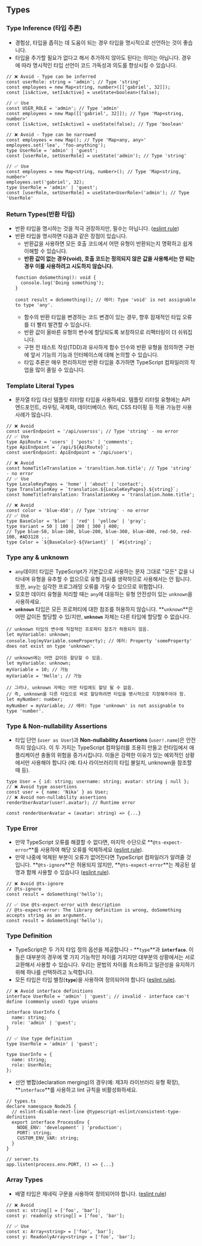 ## Types

### Type Inference (타입 추론)

- 경험상, 타입을 좁히는 데 도움이 되는 경우 타입을 명시적으로 선언하는 것이 좋습니다.
- 타입을 추가할 필요가 없다고 해서 추가하지 않아도 된다는 의미는 아닙니다. 경우에 따라 명시적인 타입 선언이 코드 가독성과 의도를 향상시킬 수 있습니다.

```tsx
// ❌ Avoid - Type can be inferred
const userRole: string = 'admin'; // Type 'string'
const employees = new Map<string, number>([['gabriel', 32]]);
const [isActive, setIsActive] = useState<boolean>(false);

// ✅ Use
const USER_ROLE = 'admin'; // Type 'admin'
const employees = new Map([['gabriel', 32]]); // Type 'Map<string, number>'
const [isActive, setIsActive] = useState(false); // Type 'boolean'

// ❌ Avoid - Type can be narrowed
const employees = new Map(); // Type 'Map<any, any>'
employees.set('lea', 'foo-anything');
type UserRole = 'admin' | 'guest';
const [userRole, setUserRole] = useState('admin'); // Type 'string'

// ✅ Use
const employees = new Map<string, number>(); // Type 'Map<string, number>'
employees.set('gabriel', 32);
type UserRole = 'admin' | 'guest';
const [userRole, setUserRole] = useState<UserRole>('admin'); // Type 'UserRole'
```

### Return Types(반환 타입)

- 반환 타입을 명시하는 것을 적극 권장하지만, 필수는 아닙니다. ([eslint rule](https://typescript-eslint.io/rules/explicit-function-return-type/))
- 반환 타입을 명시하면 다음과 같은 장점이 있습니다.
  - 반환값을 사용하면 모든 호출 코드에서 어떤 유형이 반환되는지 명확하고 쉽게 이해할 수 있습니다.
  - **반환 값이 없는 경우(void), 호출 코드는 정의되지 않은 값을 사용해서는 안 되는 경우 이를 사용하려고 시도하지 않습니다.**
  ```tsx
  function doSomething(): void {
    console.log('Doing something');
  }

  const result = doSomething(); // 에러: Type 'void' is not assignable to type 'any'.
  ```
  - 함수의 반환 타입을 변경하는 코드 변경이 있는 경우, 향후 잠재적인 타입 오류를 더 빨리 발견할 수 있습니다.
  - 반환 값이 올바른 유형의 변수에 할당되도록 보장하므로 리팩터링이 더 쉬워집니다.
  - 구현 전 테스트 작성(TDD)과 유사하게 함수 인수와 반환 유형을 정의하면 구현에 앞서 기능의 기능과 인터페이스에 대해 논의할 수 있습니다.
  - 타입 추론은 매우 편리하지만 반환 타입을 추가하면 TypeScript 컴파일러의 작업을 많이 줄일 수 있습니다.

### Template Literal Types

- 문자열 타입 대신 템플릿 리터럴 타입을 사용하세요. 템플릿 리터럴 유형에는 API 엔드포인트, 라우팅, 국제화, 데이터베이스 쿼리, CSS 타이핑 등 적용 가능한 사용 사례가 많습니다.

```tsx
// ❌ Avoid
const userEndpoint = '/api/usersss'; // Type 'string' - no error
// ✅ Use
type ApiRoute = 'users' | 'posts' | 'comments';
type ApiEndpoint = `/api/${ApiRoute}`;
const userEndpoint: ApiEndpoint = '/api/users';

// ❌ Avoid
const homeTitleTranslation = 'transltion.hom.title'; // Type 'string' - no error
// ✅ Use
type LocaleKeyPages = 'home' | 'about' | 'contact';
type TranslationKey = `translation.${LocaleKeyPages}.${string}`;
const homeTitleTranslation: TranslationKey = 'translation.home.title';

// ❌ Avoid
const color = 'blue-450'; // Type 'string' - no error
// ✅ Use
type BaseColor = 'blue' | 'red' | 'yellow' | 'gray';
type Variant = 50 | 100 | 200 | 300 | 400;
// Type blue-50, blue-100, blue-200, blue-300, blue-400, red-50, red-100, #AD3128 ...
type Color = `${BaseColor}-${Variant}` | `#${string}`;
```

### Type any & unknown

- `any`데이터 타입은 TypeScript가 기본값으로 사용하는 문자 그대로 "모든" 값을 나타내며 유형을 유추할 수 없으므로 유형 검사를 생략하므로 사용해서는 안 됩니다. 또한, `any`는 심각한 프로그래밍 오류를 가릴 수 있으므로 위험합니다.
- 모호한 데이터 유형을 처리할 때는 `any`에 대응하는 유형 안전성이 있는 `unknown`을 사용하세요.
- **`unknown`** 타입은 모든 프로퍼티에 대한 참조를 허용하지 않습니다. **`unknown`**은 어떤 값이든 할당할 수 있/지만, **`unknown`** 자체는 다른 타입에 할당할 수 없습니다.

```tsx
// unknown 타입의 변수에 직접적인 프로퍼티 참조가 허용되지 않음.
let myVariable: unknown;
console.log(myVariable.someProperty); // 에러: Property 'someProperty' does not exist on type 'unknown'.
```

```tsx
// unknown에는 어떤 값이든 할당할 수 있음.
let myVariable: unknown;
myVariable = 10; // 가능
myVariable = 'Hello'; // 가능
```

```tsx
// 그러나, unknown 자체는 어떤 타입에도 할당 될 수 없음.
// 즉, unknown을 다른 타입으로 바로 할당하려면 타입을 명시적으로 지정해주어야 함.
let myNumber: number;
myNumber = myVariable; // 에러: Type 'unknown' is not assignable to type 'number'.
```

### Type & Non-nullability Assertions

- 타입 단언 (`user as User`)과 **Non-nullability Assertions** (`user!.name`)은 안전하지 않습니다. 이 두 가지는 TypeScript 컴파일러를 조용히 만들고 런타임에서 애플리케이션 충돌의 위험을 증가시킵니다. 이들은 강력한 이유가 있는 예외적인 상황에서만 사용해야 합니다 (예: 타사 라이브러리의 타입 불일치, unknown을 참조할 때 등).

```tsx
type User = { id: string; username: string; avatar: string | null };
// ❌ Avoid type assertions
const user = { name: 'Nika' } as User;
// ❌ Avoid non-nullability assertions
renderUserAvatar(user!.avatar); // Runtime error

const renderUserAvatar = (avatar: string) => {...}
```

### Type Error

- 만약 TypeScript 오류를 해결할 수 없다면, 마지막 수단으로 **`@ts-expect-error`**를 사용하여 해당 오류를 억제하세요 ([eslint rule](https://typescript-eslint.io/rules/prefer-ts-expect-error/)).
- 만약 나중에 억제된 부분이 오류가 없어진다면 TypeScript 컴파일러가 알려줄 것입니다. **`@ts-ignore`**은 허용되지 않지만, **`@ts-expect-error`**는 제공된 설명과 함께 사용할 수 있습니다 ([eslint rule](https://typescript-eslint.io/rules/ban-ts-comment/#allow-with-description)).

```tsx
// ❌ Avoid @ts-ignore
// @ts-ignore
const result = doSomething('hello');

// ✅ Use @ts-expect-error with description
// @ts-expect-error: The library definition is wrong, doSomething accepts string as an argument.
const result = doSomething('hello');
```

### Type Definition

- TypeScript은 두 가지 타입 정의 옵션을 제공합니다 - **`type`**과 **`interface`**. 이들은 대부분의 경우에 몇 가지 기능적인 차이를 가지지만 대부분의 상황에서는 서로 교환해서 사용할 수 있습니다. 우리는 문법의 차이를 최소화하고 일관성을 유지하기 위해 하나를 선택하려고 노력합니다.
- 모든 타입은 타입 별칭(**`type`**)을 사용하여 정의되어야 합니다 ([eslint rule)](https://typescript-eslint.io/rules/consistent-type-definitions/#type).

```tsx
// ❌ Avoid interface definitions
interface UserRole = 'admin' | 'guest'; // invalid - interface can't define (commonly used) type unions

interface UserInfo {
  name: string;
  role: 'admin' | 'guest';
}

// ✅ Use type definition
type UserRole = 'admin' | 'guest';

type UserInfo = {
  name: string;
  role: UserRole;
};
```

- 선언 병합(declaration merging)의 경우(예: 제3자 라이브러리 유형 확장), **`interface`**를 사용하고 lint 규칙을 비활성화하세요.

```tsx
// types.ts
declare namespace NodeJS {
  // eslint-disable-next-line @typescript-eslint/consistent-type-definitions
  export interface ProcessEnv {
    NODE_ENV: 'development' | 'production';
    PORT: string;
    CUSTOM_ENV_VAR: string;
  }
}

// server.ts
app.listen(process.env.PORT, () => {...}
```

### Array Types

- 배열 타입은 제네릭 구문을 사용하여 정의되어야 합니다. ([eslint rule](https://typescript-eslint.io/rules/array-type/#generic))

```tsx
// ❌ Avoid
const x: string[] = ['foo', 'bar'];
const y: readonly string[] = ['foo', 'bar'];

// ✅ Use
const x: Array<string> = ['foo', 'bar'];
const y: ReadonlyArray<string> = ['foo', 'bar'];
```

